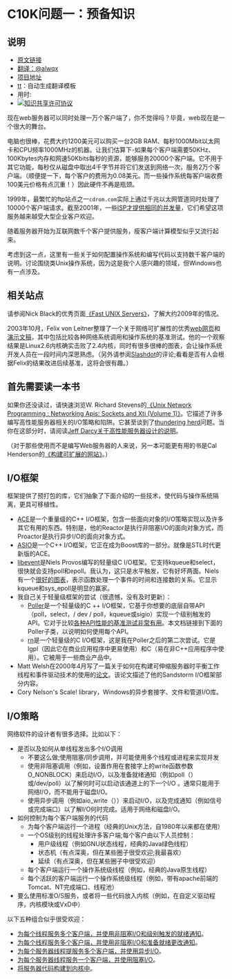 # C10K问题一：预备知识

## 说明
- [原文链接](http://www.kegel.com/c10k.html)
- [翻译：@alwqx](https://github.com/alwqx)
- [项目地址](https://github.com/alwqx/translate)
- [tt](https://github.com/alwqx/tt)：自动生成翻译模板
- 用时:
- <a rel="license" href="http://creativecommons.org/licenses/by-nc/4.0/"><img alt="知识共享许可协议" style="border-width:0" src="https://i.creativecommons.org/l/by-nc/4.0/80x15.png" /></a>

现在web服务器可以同时处理一万个客户端了，你不觉得吗？毕竟，web现在是一个很大的舞台。

电脑也很棒，花费大约1200美元可以购买一台2GB RAM、每秒1000Mbit以太网卡和CPU频率1000MHz的机器。让我们估算下-如果每个客户端需要50KHz、100Kbytes内存和网速50Kbits每秒的资源，能够服务20000个客户端。它不用于其它功能，每秒仅从磁盘中取出4千字节并将它们发送到网络一次，服务2万个客户端。（顺便提一下，每个客户的费用为0.08美元。而一些操作系统每客户端收费100美元价格有点沉重！）因此硬件不再是瓶颈。

1999年，最繁忙的ftp站点之一`cdrom.com`实际上通过千兆以太网管道同时处理了10000个客户端请求。截至2001年，一些[ISP才提供相同的并发量](http://www.senteco.com/telecom/ethernet.htm)，它们希望这项服务越来越受大型企业客户欢迎。

随着服务器开始为互联网数千个客户提供服务，瘦客户端计算模型似乎又流行起来。

考虑到这一点，这里有一些关于如何配置操作系统和编写代码以支持数千客户端的说明。讨论围绕类Unix操作系统，因为这是我个人感兴趣的领域，但Windows也有一点涉及。


## 相关站点
请参阅Nick Black的优秀页面[《Fast UNIX Servers》][1]，了解大约2009年的情况。

2003年10月，Felix von Leitner整理了一个关于网络可扩展性的优秀[web网页](http://bulk.fefe.de/scalability/)和[演示文稿](http://bulk.fefe.de/scalable-networking.pdf)，其中包括比较各种网络系统调用和操作系统的基准测试。他的一个观察结果是Linux2.6内核确实击败了2.4内核，同时有很多很棒的图表，会让操作系统开发人员在一段时间内深思熟虑。（另外请参阅[Slashdot][2]的评论;看看是否有人会根据Felix的结果改进后续基准，这将会很有趣。）

## 首先需要读一本书
如果你还没读过，请快速浏览W. Richard Stevens的[《Unix Network Programming : Networking Apis: Sockets and Xti (Volume 1)》][2]。它描述了许多编写高性能服务器相关的I/O策略和陷阱。它甚至谈到了[thundering herd][3]问题。当你在这部分时，请阅读[Jeff Darcy关于高性能服务器设计的说明](http://pl.atyp.us/content/tech/servers.html)。

（对于那些使用而不是编写Web服务器的人来说，另一本可能更有用的书是Cal Henderson的[《构建可扩展的网站》][4]。）

## I/O框架
框架提供了预打包的库，它们抽象了下面介绍的一些技术，使代码与操作系统隔离，更具可移植性。

- [ACE](http://www.cs.wustl.edu/~schmidt/ACE.html)是一个重量级的C++ I/O框架，包含一些面向对象的I/O策略实现以及许多其它有用的东西。特别是，他的Reactor是执行非阻塞I/O的面向对象方式，而Proactor是执行异步I/O的面向对象方式。
- [ASIO](http://asio.sf.net/)是一个C++ I/O框架，它正在成为Boost库的一部分。就像是STL时代更新版的ACE。
- [libevent](http://monkey.org/~provos/libevent)是Niels Provos编写的轻量级C I/O框架。它支持kqueue和select，很快就会支持poll和epoll。我认为，这只是水平触发，它有好坏两面。Niels有一个[很好的图表](http://monkey.org/~provos/libevent/libevent-benchmark.jpg)，表示函数处理一个事件的时间和连接数的关系。它显示kqueue和sys_epoll是明显的赢家。
- 我自己关于轻量级框架的尝试（很遗憾，没有及时更新）：
    - [Poller][5]是一个轻量级的C ++ I/O框架，它基于你想要的底层自带API（poll，select，/ dev / poll，kqueue或sigio）实现一个级别触发的API。它对于比较[各种API性能的基准测试非常有用][5]。本文档链接到下面的Poller子类，以说明如何使用每个API。
    - [rn][6]是一个轻量级的C I/O框架，这是我在Poller之后的第二次尝试。它是lgpl（因此它在商业应用程序中更易使用）和C（易在非C++应用程序中使用）。它被用于一些商业产品中。
- Matt Welsh在2000年4月写了一篇关于如何在构建可伸缩服务器时平衡工作线程和事件驱动技术的使用的[论文][7]。该论文描述了他的Sandstorm I/O框架部分内容。
- Cory Nelson's Scale! library，Windows的异步套接字、文件和管道I/O库。

## I/O策略
网络软件的设计者有很多选择。比如以下：
- 是否以及如何从单线程发出多个I/O调用
    - 不要这么做;使用阻塞/同步调用，并可能使用多个线程或进程来实现并发
    - 使用非阻塞调用（例如，设置作用在套接字上的write函数参数O_NONBLOCK）来启动I/O，以及准备就绪通知（例如poll（）或/dev/poll）以了解何时可以启动该通道上的下一个I/O 。通常只能用于网络I/O，而不能用于磁盘I/O。
    - 使用异步调用（例如aio_write（））来启动I/O，以及完成通知（例如信号或完成端口）以了解I/O何时完成。适用于网络和磁盘I/O。
- 如何控制为每个客户端服务的代码
    - 为每个客户端运行一个进程（经典的Unix方法，自1980年以来都在使用）
    - 一个OS级别的线程处理许多客户端;每个客户由以下人员控制：
        - 用户级线程（例如GNU状态线程，经典的Java绿色线程）
        - 状态机（有点深奥，但在某些圈子很受欢迎;我最喜欢）
        - 延续（有点深奥，但在某些圈子中很受欢迎）
    - 每个客户端运行一个操作系统级线程（例如，经典的Java原生线程）
    - 每个活跃的客户端运行一个操作系统级线程（例如，带有apache前端的Tomcat、NT完成端口、线程池）
- 要么使用标准O/S服务，或者将一些代码放入内核（例如，在自定义驱动程序，内核模块或VxD中）

以下五种组合似乎很受欢迎：
- [为每个线程服务多个客户端，并使用非阻塞I/O和级别触发的就绪通知](http://www.kegel.com/c10k.html#nb)。
- [为每个线程服务多个客户端，并使用非阻塞I/O和准备就绪更改通知](http://www.kegel.com/c10k.html#nb.edge)。
- [为每个服务器线程提服务多个客户端，并使用异步I/O](http://www.kegel.com/c10k.html#aio)。
- [为每个服务器线程服务一个客户端，并使用阻塞I/O](http://www.kegel.com/c10k.html#threaded)。
- [将服务器代码构建到内核中](http://www.kegel.com/c10k.html#kio)。

[1]: <http://dank.qemfd.net/dankwiki/index.php/Network_servers>
[2]: <http://developers.slashdot.org/developers/03/10/19/0130256.shtml?tid=106&tid=130&tid=185&tid=190>
[3]: <http://www.citi.umich.edu/projects/linux-scalability/reports/accept.html>
[4]: <https://www.amazon.com/gp/product/0596102356>
[5]: <http://www.kegel.com/dkftpbench/Poller_bench.html>
[6]: <http://www.kegel.com/rn/>
[7]: <http://www.cs.berkeley.edu/~mdw/papers/events.pdf>
[8]: <http://svn.sourceforge.net/viewcvs.cgi/*checkout*/int64/scale/readme.txt>